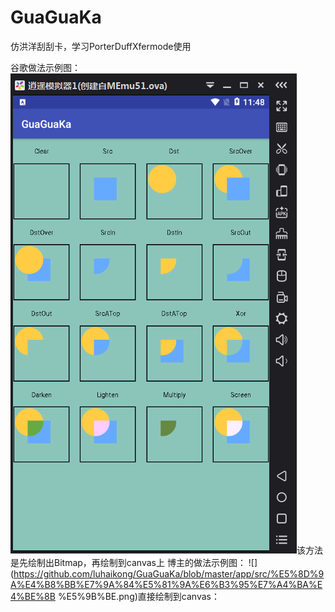 # GuaGuaKa
仿洪洋刮刮卡，学习PorterDuffXfermode使用

谷歌做法示例图：
![](https://github.com/luhaikong/GuaGuaKa/blob/master/app/src/%E8%B0%B7%E6%AD%8C%E6%AD%A3%E5%B8%B8%E5%9B%BE.png)该方法是先绘制出Bitmap，再绘制到canvas上
博主的做法示例图：
![](https://github.com/luhaikong/GuaGuaKa/blob/master/app/src/%E5%8D%9A%E4%B8%BB%E7%9A%84%E5%81%9A%E6%B3%95%E7%A4%BA%E4%BE%8B
%E5%9B%BE.png)直接绘制到canvas：
